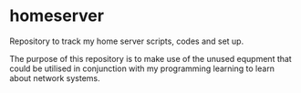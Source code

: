 # homeserver
Repository to track my home server scripts, codes and set up.

The purpose of this repository is to make use of the unused equpment that could be utilised in conjunction with my programming learning to learn about network systems.
